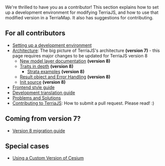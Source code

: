 We're thrilled to have you as a contributor! This section explains how to set up a development environment for modifying TerriaJS, and how to use that modified version in a TerriaMap. It also has suggestions for contributing.

## For all contributors

- [Setting up a development environment](./development-environment.md)
- [Architecture](./architecture.md): The big picture of TerriaJS's architecture **(version 7)** - this page requires major changes to be updated for TerriaJS version 8
  - [New model layer documentation](./model-layer.md) **(version 8)**
  - [Traits in depth](./traits-in-depth.md) **(version 8)**
    - [Strata examples](./strata-examples.md) **(version 8)**
  - [Result object and Error Handling](./result-object-and-error-handling) **(version 8)**
  - [Init source](./init-sources.md) **(version 8)**
- [Frontend style guide](./frontend-style-guide.md)
- [Development translation guide](./translation-guide-dev.md)
- [Problems and Solutions](./problems-and-solutions.md)
- [Contributing to TerriaJS](https://github.com/TerriaJS/terriajs/blob/main/CONTRIBUTING.md): How to submit a pull request. Please read! :)

## Coming from version 7?

- [Version 8 migration guide](./migration-guide.md)

## Special cases

- [Using a Custom Version of Cesium](using-a-custom-version-of-cesium.md)
